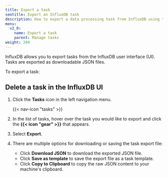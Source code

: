 ```yaml
---
title: Export a task
seotitle: Export an InfluxDB task
description: How to export a data processing task from InfluxDB using the InfluxDB user interface.
menu:
  v2_0:
    name: Export a task
    parent: Manage tasks
weight: 204
---
```


InfluxDB allows you to export tasks from the InfluxDB user interface (UI).
Tasks are exported as downloadable JSON files.

To export a task:

## Delete a task in the InfluxDB UI
1. Click the **Tasks** icon in the left navigation menu.

    {{< nav-icon "tasks" >}}

2. In the list of tasks, hover over the task you would like to export and click
   the **{{< icon "gear" >}}** that appears.
3. Select **Export**.
4. There are multiple options for downloading or saving the task export file:
    - Click **Download JSON** to download the exported JSON file.
    - Click **Save as template** to save the export file as a task template.
    - Click **Copy to Clipboard** to copy the raw JSON content to your machine's clipboard.
